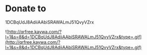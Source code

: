 # Donate to #
1DCBqUdJ8AdiiAAbiSRAWALmJ51QvyVZrx

![http://qrfree.kaywa.com/?l=1&s=8&d=1DCBqUdJ8AdiiAAbiSRAWALmJ51QvyVZrx&type=.gif](http://qrfree.kaywa.com/?l=1&s=8&d=1DCBqUdJ8AdiiAAbiSRAWALmJ51QvyVZrx&type=.gif)